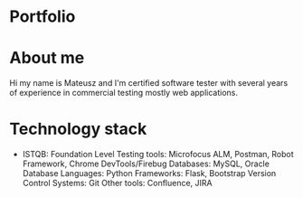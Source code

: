 # Portfolio
# About me
Hi my name is Mateusz and I'm certified software tester with several years of experience in commercial testing mostly web applications. 
# Technology stack
* ISTQB: Foundation Level
Testing tools: Microfocus ALM, Postman, Robot Framework, Chrome DevTools/Firebug
Databases: MySQL, Oracle Database
Languages: Python
Frameworks: Flask, Bootstrap
Version Control Systems: Git
Other tools: Confluence, JIRA
